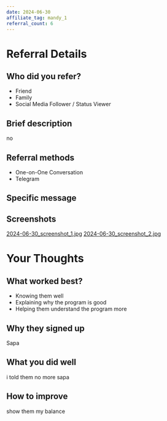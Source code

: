 ```yaml
---
date: 2024-06-30
affiliate_tag: mandy_1
referral_count: 6
---
```


# Referral Details

## Who did you refer?
- Friend
- Family
- Social Media Follower / Status Viewer

## Brief description
no

## Referral methods
- One-on-One Conversation
- Telegram

## Specific message


## Screenshots
[2024-06-30_screenshot_1.jpg](screenshots/2024-06-30_screenshot_1.jpg)
[2024-06-30_screenshot_2.jpg](screenshots/2024-06-30_screenshot_2.jpg)

# Your Thoughts

## What worked best?
- Knowing them well
- Explaining why the program is good
- Helping them understand the program more

## Why they signed up
Sapa

## What you did well
i told them no more sapa

## How to improve
show them my balance
